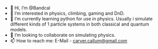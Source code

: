 - 👋 Hi, I’m @Bandcal
- 👀 I’m interested in physics, climbing, gaming and DnD.
- 🌱 I’m currently learning python for use in physics. Usually i simulate different kinds of 1 particle systems in both classical and quantum models.
- 💞️ I’m looking to collaborate on simulating physics.
- 📫 How to reach me: E-Mail - carver.callum@gmail.com

<!---
Bandcal/Bandcal is a ✨ special ✨ repository because its `README.md` (this file) appears on your GitHub profile.
You can click the Preview link to take a look at your changes.
--->
